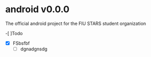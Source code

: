 # android    v0.0.0
The official android project for the FIU STARS student organization

-[ ]Todo 
-[x] FSbsfbf
  -[ ] dgnadgnsdg
